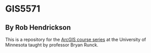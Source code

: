# GIS5571
## By Rob Hendrickson

This is a repository for the [ArcGIS course series](https://github.com/runck014/spatial_data_science_course) at the University of Minnesota taught by professor Bryan Runck.
